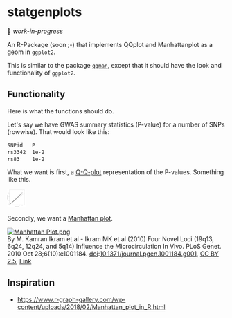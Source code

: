# statgenplots

🚧 *work-in-progress*

An R-Package (soon ;-) that implements QQplot and Manhattanplot as a geom in `ggplot2`.

This is similar to the package [`qqman`](http://www.gettinggeneticsdone.com/2014/05/qqman-r-package-for-qq-and-manhattan-plots-for-gwas-results.html), except that it should have the look and functionality of `ggplot2`.

## Functionality

Here is what the functions should do. 

Let's say we have GWAS summary statistics (P-value) for a number of SNPs (rowwise). That would look like this:

```
SNPid   P
rs3342  1e-2
rs83    1e-2
```

What we want is first, a [Q-Q-plot](https://en.wikipedia.org/wiki/Q%E2%80%93Q_plot) representation of the P-values. Something like this. 

<img src="img/qqplot-example.jpeg" alt="Q-Q-Plot example" height="42" width="42"> 
 
Secondly, we want a [Manhattan plot](https://en.wikipedia.org/wiki/Manhattan_plot).

<p><a href="https://commons.wikimedia.org/wiki/File:Manhattan_Plot.png#/media/File:Manhattan_Plot.png"><img src="https://upload.wikimedia.org/wikipedia/commons/1/12/Manhattan_Plot.png" alt="Manhattan Plot.png" width="640" height="249"></a><br>By M. Kamran Ikram et al - Ikram MK et al (2010) Four Novel Loci (19q13, 6q24, 12q24, and 5q14) Influence the Microcirculation In Vivo. PLoS Genet. 2010 Oct 28;6(10):e1001184. <a href="https://en.wikipedia.org/wiki/Digital_object_identifier" class="extiw" title="w:Digital object identifier">doi</a>:<a rel="nofollow" class="external text" href="https://doi.org/10.1371%2Fjournal.pgen.1001184.g001">10.1371/journal.pgen.1001184.g001</a>, <a href="https://creativecommons.org/licenses/by/2.5" title="Creative Commons Attribution 2.5">CC BY 2.5</a>, <a href="https://commons.wikimedia.org/w/index.php?curid=18056138">Link</a></p>

## Inspiration

- https://www.r-graph-gallery.com/wp-content/uploads/2018/02/Manhattan_plot_in_R.html

